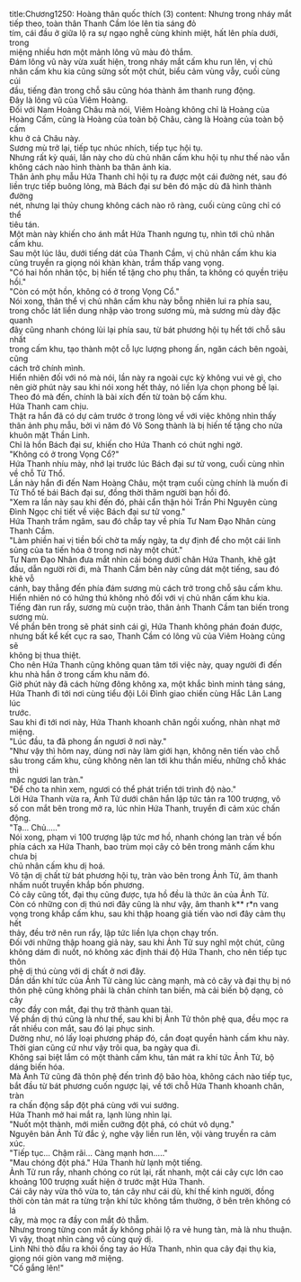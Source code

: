 title:Chương1250: Hoàng thân quốc thích (3)
content:
Nhưng trong nháy mắt tiếp theo, toàn thân Thanh Cầm lóe lên tia sáng đỏ<br>tím, cái đầu ở giữa lộ ra sự ngạo nghễ cùng khinh miệt, hất lên phía dưới, trong<br>miệng nhiều hơn một mảnh lông vũ màu đỏ thắm.<br>Đám lông vũ này vừa xuất hiện, trong nháy mắt cấm khu run lên, vị chủ<br>nhân cấm khu kia cũng sửng sốt một chút, biểu cảm vùng vẫy, cuối cùng cúi<br>đầu, tiếng đàn trong chỗ sâu cũng hóa thành âm thanh rung động.<br>Đây là lông vũ của Viêm Hoàng.<br>Đối với Nam Hoàng Châu mà nói, Viêm Hoàng không chỉ là Hoàng cùa<br>Hoàng Cấm, cũng là Hoàng của toàn bộ Châu, càng là Hoàng của toàn bộ cấm<br>khu ở cả Châu này.<br>Sương mù trở lại, tiếp tục nhúc nhích, tiếp tục hội tụ.<br>Nhưng rất kỳ quái, lần này cho dù chủ nhân cấm khu hội tụ như thế nào vẫn<br>không cách nào hình thành ba thân ảnh kia.<br>Thân ảnh phụ mẫu Hứa Thanh chỉ hội tụ ra được một cái đường nét, sau đó<br>liền trực tiếp buông lỏng, mà Bách đại sư bên đó mặc dù đã hình thành đường<br>nét, nhưng lại thủy chung không cách nào rõ ràng, cuối cùng cũng chỉ có thể<br>tiêu tán.<br>Một màn này khiến cho ánh mắt Hứa Thanh ngưng tụ, nhìn tới chủ nhân<br>cấm khu.<br>Sau một lúc lâu, dưới tiếng dát của Thanh Cầm, vị chủ nhân cấm khu kia<br>cũng truyền ra giọng nói khàn khàn, trầm thấp vang vọng.<br>"Có hai hồn nhân tộc, bị hiến tế tặng cho phụ thần, ta không có quyền triệu<br>hồi."<br>"Còn có một hồn, không có ở trong Vọng Cổ."<br>Nói xong, thân thể vị chủ nhân cấm khu này bỗng nhiên lui ra phía sau,<br>trong chốc lát liền dung nhập vào trong sương mù, mà sương mù dày đặc quanh<br>đây cũng nhanh chóng lùi lại phía sau, từ bát phương hội tụ hết tới chỗ sâu nhất<br>trong cấm khu, tạo thành một cỗ lực lượng phong ấn, ngăn cách bên ngoài, cũng<br>cách trở chính mình.<br>Hiển nhiên đối với nó mà nói, lần này ra ngoài cực kỳ không vui vẻ gì, cho<br>nên giờ phút này sau khi nói xong hết thảy, nó liền lựa chọn phong bế lại.<br>Theo đó mà đến, chính là bài xích đến từ toàn bộ cấm khu.<br>Hứa Thanh cam chịu.<br>Thật ra hắn đã có dự cảm trước ở trong lòng về với việc không nhìn thấy<br>thân ảnh phụ mẫu, bởi vì năm đó Vô Song thành là bị hiến tế tặng cho nửa<br>khuôn mặt Thần Linh.<br>Chỉ là hồn Bách đại sư, khiến cho Hứa Thanh có chút nghi ngờ.<br>"Không có ở trong Vọng Cổ?"<br>Hứa Thanh nhíu mày, nhớ lại trước lúc Bách đại sư tử vong, cuối cùng nhìn<br>về chỗ Tử Thổ.<br>Lần này hắn đi đến Nam Hoàng Châu, một trạm cuối cùng chính là muốn đi<br>Tử Thổ tế bái Bách đại sư, đồng thời thăm người bạn hồi đó.<br>"Xem ra lần này sau khi đến đó, phải cẩn thận hỏi Trần Phi Nguyên cùng<br>Đình Ngọc chi tiết về việc Bách đại sư tử vong."<br>Hứa Thanh trầm ngâm, sau đó chắp tay về phía Tư Nam Đạo Nhân cùng<br>Thanh Cầm.<br>"Làm phiền hai vị tiền bối chờ ta mấy ngày, ta dự định để cho một cái linh<br>sủng của ta tiến hóa ở trong nơi này một chút."<br>Tư Nam Đạo Nhân đưa mắt nhìn cái bóng dưới chân Hứa Thanh, khẽ gật<br>đầu, dẫn người rời đi, mà Thanh Cầm bên này cũng dát một tiếng, sau đó khẽ vỗ<br>cánh, bay thẳng đến phía đám sương mù cách trở trong chỗ sâu cấm khu.<br>Hiển nhiên nó có hứng thú không nhỏ đối với vị chủ nhân cấm khu kia.<br>Tiếng đàn run rẩy, sương mù cuộn trào, thân ảnh Thanh Cầm tan biến trong<br>sương mù.<br>Về phần bên trong sẽ phát sinh cái gì, Hứa Thanh không phán đoán được,<br>nhưng bất kể kết cục ra sao, Thanh Cầm có lông vũ của Viêm Hoàng cũng sẽ<br>không bị thua thiệt.<br>Cho nên Hứa Thanh cũng không quan tâm tới việc này, quay người đi đến<br>khu nhà hắn ở trong cấm khu năm đó.<br>Giờ phút này đã cách hừng đông không xa, một khắc bình minh tảng sáng,<br>Hứa Thanh đi tới nơi cùng tiểu đội Lôi Đình giao chiến cùng Hắc Lân Lang lúc<br>trước.<br>Sau khi đi tới nơi này, Hứa Thanh khoanh chân ngồi xuống, nhàn nhạt mở<br>miệng.<br>"Lúc đầu, ta đã phong ấn ngươi ở nơi này."<br>"Như vậy thì hôm nay, dùng nơi này làm giới hạn, không nên tiến vào chỗ<br>sâu trong cấm khu, cũng không nên lan tới khu thần miếu, những chỗ khác thì<br>mặc ngươi lan tràn."<br>"Để cho ta nhìn xem, ngươi có thể phát triển tới trình độ nào."<br>Lời Hứa Thanh vừa ra, Ảnh Tử dưới chân hắn lập tức tản ra 100 trượng, vô<br>số con mắt bên trong mở ra, lúc nhìn Hứa Thanh, truyền đi cảm xúc chấn động.<br>"Tạ... Chủ....."<br>Nói xong, phạm vi 100 trượng lập tức mơ hồ, nhanh chóng lan tràn về bốn<br>phía cách xa Hứa Thanh, bao trùm mọi cây cỏ bên trong mảnh cấm khu chưa bị<br>chủ nhân cấm khu dị hoá.<br>Vô tận dị chất từ bát phương hội tụ, tràn vào bên trong Ảnh Tử, âm thanh<br>nhấm nuốt truyền khắp bốn phương.<br>Cỏ cây cũng tốt, đại thụ cũng được, tựa hồ đều là thức ăn của Ảnh Tử.<br>Còn có những con dị thú nơi đây cũng là như vậy, âm thanh k** r*n vang<br>vọng trong khắp cấm khu, sau khi thập hoang giả tiến vào nơi đây cảm thụ hết<br>thảy, đều trở nên run rẩy, lập tức liền lựa chọn chạy trốn.<br>Đối với những thập hoang giả này, sau khi Ảnh Tử suy nghĩ một chút, cũng<br>không dám đi nuốt, nó không xác định thái độ Hứa Thanh, cho nên tiếp tục thôn<br>phệ dị thú cùng với dị chất ở nơi đây.<br>Dần dần khí tức của Ảnh Tử càng lúc càng mạnh, mà cỏ cây và đại thụ bị nó<br>thôn phệ cũng không phải là chân chính tan biến, mà cải biến bộ dạng, cỏ cây<br>mọc đầy con mắt, đại thụ trở thành quan tài.<br>Về phần dị thú cũng là như thế, sau khi bị Ảnh Tử thôn phệ qua, đều mọc ra<br>rất nhiều con mắt, sau đó lại phục sinh.<br>Dường như, nó lấy loại phương pháp đó, cắn đoạt quyền hành cấm khu này.<br>Thời gian cũng cứ như vậy trôi qua, ba ngày qua đi.<br>Không sai biệt lắm có một thành cấm khu, tản mát ra khí tức Ảnh Tử, bộ<br>dáng biến hóa.<br>Mà Ảnh Tử cũng đã thôn phệ đến trình độ bão hòa, không cách nào tiếp tục,<br>bắt đầu từ bát phương cuốn ngược lại, về tới chỗ Hứa Thanh khoanh chân, tràn<br>ra chấn động sắp đột phá cùng với vui sướng.<br>Hứa Thanh mở hai mắt ra, lạnh lùng nhìn lại.<br>"Nuốt một thành, mới miễn cưỡng đột phá, có chút vô dụng."<br>Nguyên bản Ảnh Tử đắc ý, nghe vậy liền run lên, vội vàng truyền ra cảm<br>xúc.<br>"Tiếp tục... Chậm rãi... Càng mạnh hơn....."<br>"Mau chóng đột phá." Hứa Thanh hừ lạnh một tiếng.<br>Ảnh Tử run rẩy, nhanh chóng co rút lại, rất nhanh, một cái cây cực lớn cao<br>khoảng 100 trượng xuất hiện ở trước mặt Hứa Thanh.<br>Cái cây này vừa thô vừa to, tán cây như cái dù, khí thế kinh người, đồng<br>thời còn tản mát ra từng trận khí tức không tầm thường, ở bên trên không có lá<br>cây, mà mọc ra đầy con mắt đỏ thẫm.<br>Nhưng trong từng con mắt ấy không phải lộ ra vẻ hung tàn, mà là nhu thuận.<br>Vì vậy, thoạt nhìn càng vô cùng quỷ dị.<br>Linh Nhi thò đầu ra khỏi ống tay áo Hứa Thanh, nhìn qua cây đại thụ kia,<br>giọng nói giòn vang mở miệng.<br>"Cố gắng lên!"